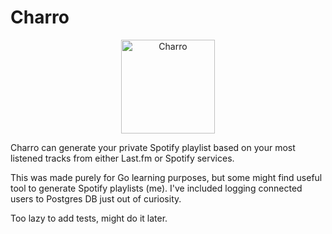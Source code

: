 # Charro
<p align="center">
  <img src="https://nerijust-st.s3.us-east-2.amazonaws.com/charro_gopher.png" width="150" alt="Charro">
</p>

Charro can generate your private Spotify playlist based on your most listened tracks from either Last.fm or Spotify services.

This was made purely for Go learning purposes, but some might find useful tool to generate Spotify playlists (me). I've included logging connected users to Postgres DB just out of curiosity.

Too lazy to add tests, might do it later.
